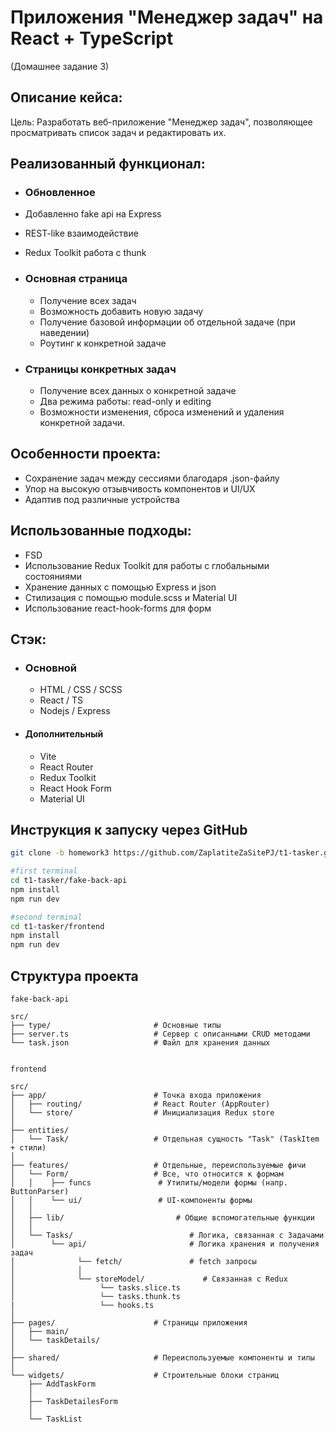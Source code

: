 # Приложения "Менеджер задач" на React + TypeScript

(Домашнее задание 3)

## Описание кейса:

Цель: Разработать веб-приложение "Менеджер задач", позволяющее
просматривать список задач и редактировать их.

## Реализованный функционал:

-   ### Обновленное

-   Добавленно fake api на Express
-   REST-like взаимодействие
-   Redux Toolkit работа с thunk

-   ### Основная страница

    -   Получение всех задач
    -   Возможность добавить новую задачу
    -   Получение базовой информации об отдельной задаче (при наведении)
    -   Роутинг к конкретной задаче

-   ### Страницы конкретных задач
    -   Получение всех данных о конкретной задаче
    -   Два режима работы: read-only и editing
    -   Возможности изменения, сброса изменений и удаления конкретной задачи.

## Особенности проекта:

-   Сохранение задач между сессиями благодаря .json-файлу
-   Упор на высокую отзывчивость компонентов и UI/UX
-   Адаптив под различные устройства

## Использованные подходы:

-   FSD
-   Использование Redux Toolkit для работы с глобальными состояниями
-   Хранение данных с помощью Express и json
-   Стилизация с помощью module.scss и Material UI
-   Использование react-hook-forms для форм

## Стэк:

-   ### Основной
    -   HTML / CSS / SCSS
    -   React / TS
    -   Nodejs / Express
-   #### Дополнительный
    -   Vite
    -   React Router
    -   Redux Toolkit
    -   React Hook Form
    -   Material UI

## Инструкция к запуску через GitHub

```bash
git clone -b homework3 https://github.com/ZaplatiteZaSitePJ/t1-tasker.git

#first terminal
cd t1-tasker/fake-back-api
npm install
npm run dev

#second terminal
cd t1-tasker/frontend
npm install
npm run dev 
```

## Структура проекта

```
fake-back-api

src/
├── type/                       # Основные типы
├── server.ts                   # Сервер с описанными CRUD методами
└── task.json                   # Файл для хранения данных


frontend

src/
├── app/                        # Точка входа приложения
│   ├── routing/                # React Router (AppRouter)
│   └── store/                  # Инициализация Redux store
│
├── entities/
│   └── Task/                   # Отдельная сущность "Task" (TaskItem + стили)
│
├── features/                   # Отдельные, переиспользуемые фичи
│   └── Form/                   # Все, что относится к формам
│   │    ├── funcs               # Утилиты/модели формы (напр. ButtonParser)
│   │    └── ui/                 # UI-компоненты формы
│   │
│   ├── lib/                         # Общие вспомогательные функции
│   │
│   └── Tasks/                          # Логика, связанная с Задачами
│        └── api/                       # Логика хранения и получения задач
│              └── fetch/               # fetch запросы
│              │
│              └── storeModel/             # Связанная с Redux
│                   └── tasks.slice.ts
│                   └── tasks.thunk.ts
|                   └── hooks.ts
│
├── pages/                      # Страницы приложения
│   ├── main/
│   └── taskDetails/
│
├── shared/                     # Переиспользуемые компоненты и типы
│
└── widgets/                    # Строительные блоки страниц
    ├── AddTaskForm
    │
    ├── TaskDetailesForm
    │
    └── TaskList
```
